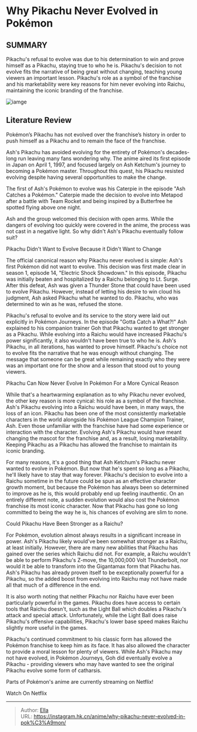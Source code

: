 # Why Pikachu Never Evolved in Pokémon


## SUMMARY 



  Pikachu&#39;s refusal to evolve was due to his determination to win and prove himself as a Pikachu, staying true to who he is.   Pikachu&#39;s decision to not evolve fits the narrative of being great without changing, teaching young viewers an important lesson.   Pikachu&#39;s role as a symbol of the franchise and his marketability were key reasons for him never evolving into Raichu, maintaining the iconic branding of the franchise.  

![iamge](https://static1.srcdn.com/wordpress/wp-content/uploads/2021/10/pokemon-why-pikachu-never-evolved.jpg)

## Literature Review

Pokémon’s Pikachu has not evolved over the franchise’s history in order to push himself as a Pikachu and to remain the face of the franchise.




Ash&#39;s Pikachu has avoided evolving for the entirety of Pokémon&#39;s decades-long run leaving many fans wondering why. The anime aired its first episode in Japan on April 1, 1997, and focused largely on Ash Ketchum&#39;s journey to becoming a Pokémon master. Throughout this quest, his Pikachu resisted evolving despite having several opportunities to make the change.




The first of Ash&#39;s Pokémon to evolve was his Caterpie in the episode &#34;Ash Catches a Pokémon.&#34; Caterpie made the decision to evolve into Metapod after a battle with Team Rocket and being inspired by a Butterfree he spotted flying above one night.

          

Ash and the group welcomed this decision with open arms. While the dangers of evolving too quickly were covered in the anime, the process was not cast in a negative light. So why didn&#39;t Ash&#39;s Pikachu eventually follow suit?


 Pikachu Didn&#39;t Want to Evolve Because it Didn&#39;t Want to Change 
         

The official canonical reason why Pikachu never evolved is simple: Ash&#39;s first Pokémon did not want to evolve. This decision was first made clear in season 1, episode 14, &#34;Electric Shock Showdown.&#34; In this episode, Pikachu was initially beaten and hospitalized by a Raichu belonging to Lt. Surge. After this defeat, Ash was given a Thunder Stone that could have been used to evolve Pikachu. However, instead of letting his desire to win cloud his judgment, Ash asked Pikachu what he wanted to do. Pikachu, who was determined to win as he was, refused the stone.




Pikachu&#39;s refusal to evolve and its service to the story were laid out explicitly in Pokémon Journeys. In the episode &#34;Gotta Catch a What?!&#34; Ash explained to his companion trainer Goh that Pikachu wanted to get stronger as a Pikachu. While evolving into a Raichu would have increased Pikachu&#39;s power significantly, it also wouldn&#39;t have been true to who he is. Ash&#39;s Pikachu, in all iterations, has wanted to prove himself. Pikachu&#39;s choice not to evolve fits the narrative that he was enough without changing. The message that someone can be great while remaining exactly who they were was an important one for the show and a lesson that stood out to young viewers.



 Pikachu Can Now Never Evolve In Pokémon For a More Cynical Reason 
          

While that&#39;s a heartwarming explanation as to why Pikachu never evolved, the other key reason is more cynical: his role as a symbol of the franchise. Ash&#39;s Pikachu evolving into a Raichu would have been, in many ways, the loss of an icon. Pikachu has been one of the most consistently marketable characters in the world alongside his Pokémon League Champion Trainer, Ash. Even those unfamiliar with the franchise have had some experience or interaction with the character. Evolving Ash&#39;s Pikachu would have meant changing the mascot for the franchise and, as a result, losing marketability. Keeping Pikachu as a Pikachu has allowed the franchise to maintain its iconic branding.




For many reasons, it&#39;s a good thing that Ash Ketchum&#39;s Pikachu never wanted to evolve in Pokémon. But now that he&#39;s spent so long as a Pikachu, he&#39;ll likely have to stay that way forever. Pikachu&#39;s decision to evolve into a Raichu sometime in the future could be spun as an effective character growth moment, but because the Pokémon has always been so determined to improve as he is, this would probably end up feeling inauthentic. On an entirely different note, a sudden evolution would also cost the Pokémon franchise its most iconic character. Now that Pikachu has gone so long committed to being the way he is, his chances of evolving are slim to none.



 Could Pikachu Have Been Stronger as a Raichu? 
          

For Pokémon, evolution almost always results in a significant increase in power. Ash&#39;s Pikachu likely would&#39;ve been somewhat stronger as a Raichu, at least initially. However, there are many new abilities that Pikachu has gained over the series which Raichu did not. For example, a Raichu wouldn&#39;t be able to perform Pikachu&#39;s Z-move, the 10,000,000 Volt Thunderbolt, nor would it be able to transform into the Gigantamax form that Pikachu has. Ash&#39;s Pikachu has already proven itself to be exceptionally powerful for a Pikachu, so the added boost from evolving into Raichu may not have made all that much of a difference in the end.




It is also worth noting that neither Pikachu nor Raichu have ever been particularly powerful in the games. Pikachu does have access to certain tools that Raichu doesn&#39;t, such as the Light Ball which doubles a Pikachu&#39;s attack and special attack. Unfortunately, while the Light Ball does raise Pikachu&#39;s offensive capabilities, Pikachu&#39;s lower base speed makes Raichu slightly more useful in the games.

Pikachu&#39;s continued commitment to his classic form has allowed the Pokémon franchise to keep him as its face. It has also allowed the character to provide a moral lesson for plenty of viewers. While Ash&#39;s Pikachu may not have evolved, in Pokémon Journeys, Goh did eventually evolve a Pikachu - providing viewers who may have wanted to see the original Pikachu evolve some form of catharsis.

Parts of Pokémon&#39;s anime are currently streaming on Netflix!

Watch On Netflix



---

> Author: [Ella](https://instagram.hk.cn/)  
> URL: https://instagram.hk.cn/anime/why-pikachu-never-evolved-in-pok%C3%A9mon/  

